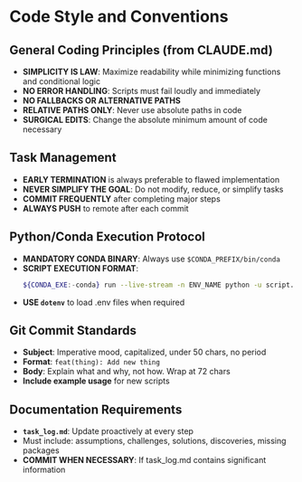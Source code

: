# Code Style and Conventions

## General Coding Principles (from CLAUDE.md)
- **SIMPLICITY IS LAW**: Maximize readability while minimizing functions and conditional logic
- **NO ERROR HANDLING**: Scripts must fail loudly and immediately
- **NO FALLBACKS OR ALTERNATIVE PATHS**
- **RELATIVE PATHS ONLY**: Never use absolute paths in code
- **SURGICAL EDITS**: Change the absolute minimum amount of code necessary

## Task Management
- **EARLY TERMINATION** is always preferable to flawed implementation
- **NEVER SIMPLIFY THE GOAL**: Do not modify, reduce, or simplify tasks
- **COMMIT FREQUENTLY** after completing major steps
- **ALWAYS PUSH** to remote after each commit

## Python/Conda Execution Protocol
- **MANDATORY CONDA BINARY**: Always use `$CONDA_PREFIX/bin/conda`
- **SCRIPT EXECUTION FORMAT**:
  ```bash
  ${CONDA_EXE:-conda} run --live-stream -n ENV_NAME python -u script.py
  ```
- **USE `dotenv`** to load .env files when required

## Git Commit Standards
- **Subject**: Imperative mood, capitalized, under 50 chars, no period
- **Format**: `feat(thing): Add new thing`
- **Body**: Explain what and why, not how. Wrap at 72 chars
- **Include example usage** for new scripts

## Documentation Requirements
- **`task_log.md`**: Update proactively at every step
- Must include: assumptions, challenges, solutions, discoveries, missing packages
- **COMMIT WHEN NECESSARY**: If task_log.md contains significant information